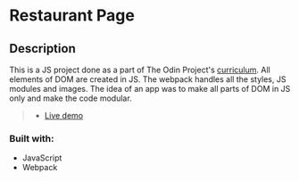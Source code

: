 # Restaurant Page

## Description

This is a JS project done as a part of The Odin Project's [curriculum](https://www.theodinproject.com/courses/javascript/lessons/javascript-restaurant-page).
All elements of DOM are created in JS. The webpack handles all the styles, JS modules and images. The idea of an app was to make all parts of DOM in JS only and make the code modular.

> - [Live demo](https://sejego.github.io/restaurant-page/)

### Built with: 
 * JavaScript
 * Webpack
